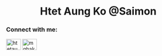 <h1 align="center">Htet Aung Ko @Saimon</h1>

<h3 align="left">Connect with me:</h3>
<p align="left">
<a href="https://www.hackerrank.com/htetaungko" target="blank"><img align="center" src="https://raw.githubusercontent.com/rahuldkjain/github-profile-readme-generator/master/src/images/icons/Social/hackerrank.svg" alt="htetaungko" height="30" width="40" /></a>
<a href="https://www.leetcode.com/mghako" target="blank"><img align="center" src="https://raw.githubusercontent.com/rahuldkjain/github-profile-readme-generator/master/src/images/icons/Social/leet-code.svg" alt="mghako" height="30" width="40" /></a>
</p>
